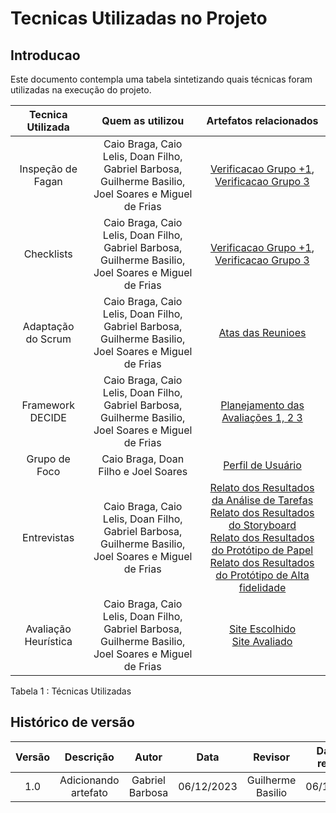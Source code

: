 # **Tecnicas Utilizadas no Projeto**

## **Introducao** 

Este documento contempla uma tabela sintetizando quais técnicas foram utilizadas na execução do projeto. 

| Tecnica Utilizada | Quem as utilizou | Artefatos relacionados |
| :---: | :---: | :---: |
| Inspeção de Fagan | Caio Braga, Caio Lelis, Doan Filho, Gabriel Barbosa, <br> Guilherme Basilio, Joel Soares e Miguel de Frias | [Verificacao Grupo +1](https://interacao-humano-computador.github.io/2023.2-PlataformaLattes/Verifica%C3%A7%C3%A3o/Grupo%20%2B%201/01%20-%20planejamento-verificacao-grupo-04/), [Verificacao Grupo 3](https://interacao-humano-computador.github.io/2023.2-PlataformaLattes/Verifica%C3%A7%C3%A3o/Grupo%2003/planejamento%20da%20verifica%C3%A7%C3%A3o/) |
| Checklists | Caio Braga, Caio Lelis, Doan Filho, Gabriel Barbosa, <br> Guilherme Basilio, Joel Soares e Miguel de Frias | [Verificacao Grupo +1](https://interacao-humano-computador.github.io/2023.2-PlataformaLattes/Verifica%C3%A7%C3%A3o/Grupo%20%2B%201/01%20-%20planejamento-verificacao-grupo-04/), [Verificacao Grupo 3](https://interacao-humano-computador.github.io/2023.2-PlataformaLattes/Verifica%C3%A7%C3%A3o/Grupo%2003/planejamento%20da%20verifica%C3%A7%C3%A3o/) |
| Adaptação do Scrum  | Caio Braga, Caio Lelis, Doan Filho, Gabriel Barbosa, <br> Guilherme Basilio, Joel Soares e Miguel de Frias | [Atas das Reunioes](https://interacao-humano-computador.github.io/2023.2-PlataformaLattes/Atas/ata1/)  |
| Framework DECIDE |  Caio Braga, Caio Lelis, Doan Filho, Gabriel Barbosa, <br> Guilherme Basilio, Joel Soares e Miguel de Frias | [Planejamento das Avaliações 1, 2 3](https://interacao-humano-computador.github.io/2023.2-PlataformaLattes/Design%2C%20Avalia%C3%A7%C3%A3o%20e%20Desenvolvimento/N%C3%ADvel%2001/An%C3%A1lise%20de%20tarefas/planej-hta/)|
| Grupo de Foco |   Caio Braga, Doan Filho e Joel Soares   |   [Perfil de Usuário](https://interacao-humano-computador.github.io/2023.2-PlataformaLattes/An%C3%A1lise-de-requisitos/perfil-de-usuario/)   |  
| Entrevistas | Caio Braga, Caio Lelis, Doan Filho, Gabriel Barbosa, <br> Guilherme Basilio, Joel Soares e Miguel de Frias | [Relato dos Resultados da Análise de Tarefas](https://interacao-humano-computador.github.io/2023.2-PlataformaLattes/Design%2C%20Avalia%C3%A7%C3%A3o%20e%20Desenvolvimento/N%C3%ADvel%2001/An%C3%A1lise%20de%20tarefas/relato-resultados/) <br> [Relato dos Resultados do Storyboard](https://interacao-humano-computador.github.io/2023.2-PlataformaLattes/Design%2C%20Avalia%C3%A7%C3%A3o%20e%20Desenvolvimento/N%C3%ADvel%2001/Storyboard/Relato%20dos%20resultados%20dos%20Storyboards/#sumario-dos-principais-resultados) <br> [Relato dos Resultados do Protótipo de Papel](https://interacao-humano-computador.github.io/2023.2-PlataformaLattes/Design%2C%20Avalia%C3%A7%C3%A3o%20e%20Desenvolvimento/N%C3%ADvel%2002/Prot%C3%B3tipo%20de%20Papel/Relato%20dos%20resultados%20do%20prot%C3%B3tipo%20de%20papel/) <br> [Relato dos Resultados do Protótipo de Alta fidelidade](https://interacao-humano-computador.github.io/2023.2-PlataformaLattes/Design%2C%20Avalia%C3%A7%C3%A3o%20e%20Desenvolvimento/N%C3%ADvel%2003/Relato%20dos%20Resultados/) |
| Avaliação Heurística |  Caio Braga, Caio Lelis, Doan Filho, Gabriel Barbosa, <br> Guilherme Basilio, Joel Soares e Miguel de Frias  |  [Site Escolhido](https://interacao-humano-computador.github.io/2023.2-PlataformaLattes/Planejamento/site-selecionado/) <br> [Site Avaliado](https://interacao-humano-computador.github.io/2023.2-PlataformaLattes/Planejamento/sites-avaliados/)  |

Tabela 1 : Técnicas Utilizadas

## **Histórico de versão**
| Versão |          Descrição              |     Autor       |      Data      |   Revisor     |    Data de revisão    |  
|:------:|:-------------------------------:|:---------------:|:--------------:|:-------------:|:---------------------:|
|  1.0   | Adicionando artefato | Gabriel Barbosa  |   06/12/2023   |  Guilherme Basilio  | 06/12/2023 |